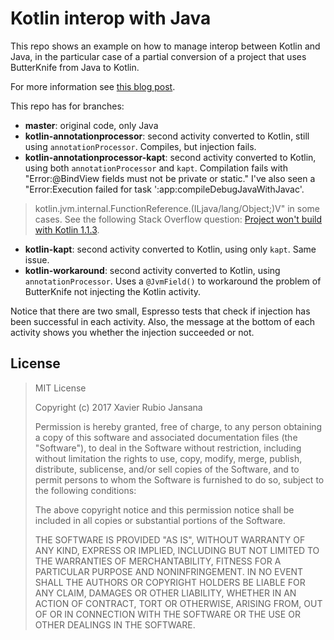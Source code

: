# Kotlin interop with Java

This repo shows an example on how to manage interop between Kotlin and Java, in the particular case of a partial conversion of a project that uses ButterKnife from Java to Kotlin.

For more information see [this blog post](https://xrubio.com/2017/07/kotlin-interop-mixing-kotlin-and-java-butterknife-annotated-activities/).

This repo has for branches:

- **master**: original code, only Java
- **kotlin-annotationprocessor**: second activity converted to Kotlin, still using `annotationProcessor`. Compiles, but injection fails.
- **kotlin-annotationprocessor-kapt**: second activity converted to Kotlin, using both `annotationProcessor` and `kapt`. Compilation fails with "Error:@BindView fields must not be private or static." I've also seen a "Error:Execution failed for task ':app:compileDebugJavaWithJavac'.
> kotlin.jvm.internal.FunctionReference.<init>(ILjava/lang/Object;)V" in some cases. See the following Stack Overflow question: [Project won't build with Kotlin 1.1.3](https://stackoverflow.com/questions/44769417/project-wont-build-with-kotlin-1-1-3).
- **kotlin-kapt**: second activity converted to Kotlin, using only `kapt`. Same issue.
- **kotlin-workaround**: second activity converted to Kotlin, using `annotationProcessor`. Uses a `@JvmField()` to workaround the problem of ButterKnife not injecting the Kotlin activity.

Notice that there are two small, Espresso tests that check if injection has been successful in each activity. Also, the message at the bottom of each activity shows you whether the injection succeeded or not.

## License

> MIT License
>
> Copyright (c) 2017 Xavier Rubio Jansana
>
> Permission is hereby granted, free of charge, to any person obtaining a copy
> of this software and associated documentation files (the "Software"), to deal
> in the Software without restriction, including without limitation the rights
> to use, copy, modify, merge, publish, distribute, sublicense, and/or sell
> copies of the Software, and to permit persons to whom the Software is
> furnished to do so, subject to the following conditions:
>
> The above copyright notice and this permission notice shall be included in all
> copies or substantial portions of the Software.
>
> THE SOFTWARE IS PROVIDED "AS IS", WITHOUT WARRANTY OF ANY KIND, EXPRESS OR
> IMPLIED, INCLUDING BUT NOT LIMITED TO THE WARRANTIES OF MERCHANTABILITY,
> FITNESS FOR A PARTICULAR PURPOSE AND NONINFRINGEMENT. IN NO EVENT SHALL THE
> AUTHORS OR COPYRIGHT HOLDERS BE LIABLE FOR ANY CLAIM, DAMAGES OR OTHER
> LIABILITY, WHETHER IN AN ACTION OF CONTRACT, TORT OR OTHERWISE, ARISING FROM,
> OUT OF OR IN CONNECTION WITH THE SOFTWARE OR THE USE OR OTHER DEALINGS IN THE
> SOFTWARE.
